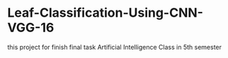 # Leaf-Classification-Using-CNN-VGG-16
this project for finish final task Artificial Intelligence Class in 5th semester
